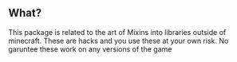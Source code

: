 ## What?

This package is related to the art of Mixins into libraries outside of minecraft.
These are hacks and you use these at your own risk. No garuntee these work on any versions of the game
